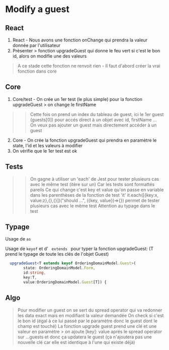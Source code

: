# Modify a guest

## React
1. React - Nous avons une fonction onChange qui prendra la valeur donnée par l'utilisateur 
2. Présenter > fonction upgradeGuest qui donne le feu vert si c'est le bon id, alors on modifie une des valeurs 
> A ce stade cette fonction ne renvoit rien - Il faut d'abord créer la vrai fonction dans core

## Core
1. Core/test - On crée un 1er test (le plus simple) pour la fonction upgradeGuest > on change le firstName
>> Cette fois on prend un index du tableau de guest, ici le 1er guest (guests[0]) pour accés direct à un objet avec id, firstName ...
>> On veux pas ajouter un guest mais directement accéder à un guest
2. Core - On crée la fonction upgradeGuest qui prendra en paramètre le state, l'id et les valeurs à modifier
3. On vérifie que le 1er test est ok 

## Tests

>> On gagne à utiliser un 'each' de Jest pour tester plusieurs cas avec le même test (itère sur un)
>> Car les tests sont formattés pareils
>> Ce qui change c'est key et value qu'on passe en variable dans les parenthèses de la fonction de test 'it'
>> it.each([{key:x, value:z},{},{}])("should ...", ({key, value})=>{}) permet de tester plusieurs cas avec le même test
>> Attention au typage dans le test 


## Typage

Usage de <code>as</code>

Usage de <code>keyof</code> et d' <code> extends </code> pour typer la fonction upgradeGuest:
(T prend le typage de toute les clés de l'objet Guest)

```ts
  upgradeGuest<T extends keyof OrderingDomainModel.Guest>(
        state: OrderingDomainModel.Form, 
        id:string, 
        key:T, 
        value:OrderingDomainModel.Guest[T]) {
```

## Algo
> Pour modifier un guest on se sert du spread operator qui va redonner les data exact mais en modifiant la valeur demandée
> On check si c'est le bon id (égal à ce lui passé par le paramètre donc le guest dont le champ est touché)
> La fonction upgrade guest prend une clé et une valeur en paramètre > on ajoute [key]: value aprés le spread operator sur ...guests et donc ça updatera le guest (ça n'ajoutera pas une nouvelle clé car elle est identique à l'une qui existe déjà)

